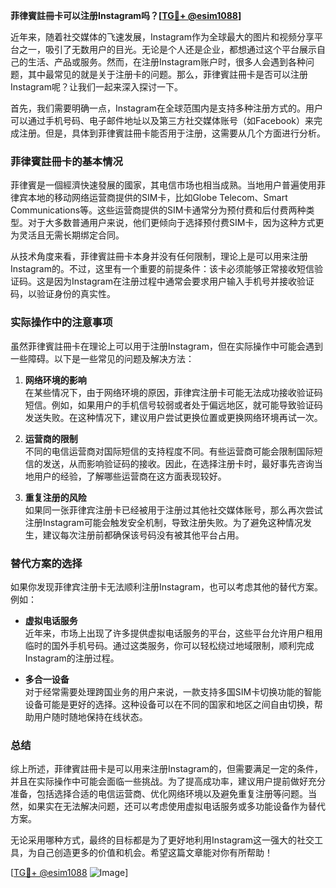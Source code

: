 **菲律賓註冊卡可以注册Instagram吗？[[TG💪+ @esim1088](https://t.me/s/esim1088)]**

近年来，随着社交媒体的飞速发展，Instagram作为全球最大的图片和视频分享平台之一，吸引了无数用户的目光。无论是个人还是企业，都想通过这个平台展示自己的生活、产品或服务。然而，在注册Instagram账户时，很多人会遇到各种问题，其中最常见的就是关于注册卡的问题。那么，菲律賓註冊卡是否可以注册Instagram呢？让我们一起来深入探讨一下。

首先，我们需要明确一点，Instagram在全球范围内是支持多种注册方式的。用户可以通过手机号码、电子邮件地址以及第三方社交媒体账号（如Facebook）来完成注册。但是，具体到菲律賓註冊卡能否用于注册，这需要从几个方面进行分析。

### 菲律賓註冊卡的基本情况

菲律賓是一個經濟快速發展的國家，其电信市场也相当成熟。当地用户普遍使用菲律宾本地的移动网络运营商提供的SIM卡，比如Globe Telecom、Smart Communications等。这些运营商提供的SIM卡通常分为预付费和后付费两种类型。对于大多数普通用户来说，他们更倾向于选择预付费SIM卡，因为这种方式更为灵活且无需长期绑定合同。

从技术角度来看，菲律賓註冊卡本身并没有任何限制，理论上是可以用来注册Instagram的。不过，这里有一个重要的前提条件：该卡必须能够正常接收短信验证码。这是因为Instagram在注册过程中通常会要求用户输入手机号并接收验证码，以验证身份的真实性。

### 实际操作中的注意事项

虽然菲律賓註冊卡在理论上可以用于注册Instagram，但在实际操作中可能会遇到一些障碍。以下是一些常见的问题及解决方法：

1. **网络环境的影响**  
   在某些情况下，由于网络环境的原因，菲律宾注册卡可能无法成功接收验证码短信。例如，如果用户的手机信号较弱或者处于偏远地区，就可能导致验证码发送失败。在这种情况下，建议用户尝试更换位置或更换网络环境再试一次。

2. **运营商的限制**  
   不同的电信运营商对国际短信的支持程度不同。有些运营商可能会限制国际短信的发送，从而影响验证码的接收。因此，在选择注册卡时，最好事先咨询当地用户的经验，了解哪些运营商在这方面表现较好。

3. **重复注册的风险**  
   如果同一张菲律宾注册卡已经被用于注册过其他社交媒体账号，那么再次尝试注册Instagram可能会触发安全机制，导致注册失败。为了避免这种情况发生，建议每次注册前都确保该号码没有被其他平台占用。

### 替代方案的选择

如果你发现菲律宾注册卡无法顺利注册Instagram，也可以考虑其他的替代方案。例如：

- **虚拟电话服务**  
  近年来，市场上出现了许多提供虚拟电话服务的平台，这些平台允许用户租用临时的国外手机号码。通过这类服务，你可以轻松绕过地域限制，顺利完成Instagram的注册过程。

- **多合一设备**  
  对于经常需要处理跨国业务的用户来说，一款支持多国SIM卡切换功能的智能设备可能是更好的选择。这种设备可以在不同的国家和地区之间自由切换，帮助用户随时随地保持在线状态。

### 总结

综上所述，菲律賓註冊卡是可以用来注册Instagram的，但需要满足一定的条件，并且在实际操作中可能会面临一些挑战。为了提高成功率，建议用户提前做好充分准备，包括选择合适的电信运营商、优化网络环境以及避免重复注册等问题。当然，如果实在无法解决问题，还可以考虑使用虚拟电话服务或多功能设备作为替代方案。

无论采用哪种方式，最终的目标都是为了更好地利用Instagram这一强大的社交工具，为自己创造更多的价值和机会。希望这篇文章能对你有所帮助！

[[TG💪+ @esim1088](https://t.me/s/esim1088) ![Image](https://i.postimg.cc/4NQfJmqS/Snipaste-2025-05-13-00-14-12.png)]